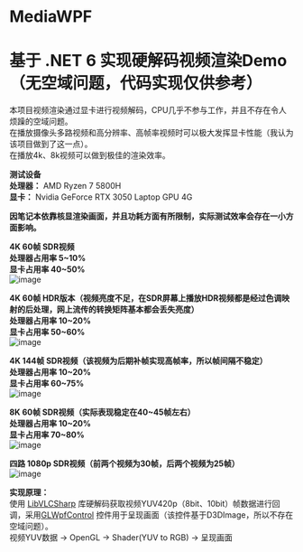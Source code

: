 # MediaWPF
# 基于 .NET 6 实现硬解码视频渲染Demo（无空域问题，代码实现仅供参考）
本项目视频渲染通过显卡进行视频解码，CPU几乎不参与工作，并且不存在令人烦躁的空域问题。<br>
在播放摄像头多路视频和高分辨率、高帧率视频时可以极大发挥显卡性能（我认为该项目做到了这一点）。<br>
在播放4k、8k视频可以做到极佳的渲染效率。<br>

**测试设备**<br>
**处理器：** AMD Ryzen 7 5800H<br>
**显卡：** Nvidia GeForce RTX 3050 Laptop GPU 4G<br>

**因笔记本依靠核显渲染画面，并且功耗方面有所限制，实际测试效率会存在一小方面影响。**

**4K 60帧 SDR视频**<br>
**处理器占用率 5~10%**<br>
**显卡占用率 40~50%**<br>
![image](https://user-images.githubusercontent.com/84434846/175889091-417ee743-86a8-449a-b276-39c425c23e0a.png)

**4K 60帧 HDR版本（视频亮度不足，在SDR屏幕上播放HDR视频都是经过色调映射的后处理，网上流传的转换矩阵基本都会丢失亮度）**<br>
**处理器占用率 10~20%**<br>
**显卡占用率 50~60%**<br>
![image](https://user-images.githubusercontent.com/84434846/175889286-f808e55a-7ed0-44b7-bb94-069d5626b5f2.png)

**4K 144帧 SDR视频（该视频为后期补帧实现高帧率，所以帧间隔不稳定）**<br>
**处理器占用率 10~20%**<br>
**显卡占用率 60~75%**<br>
![image](https://user-images.githubusercontent.com/84434846/175889702-817eb4da-c223-4025-8d5f-36e7ba78cc7f.png)

**8K 60帧 SDR视频（实际表现稳定在40~45帧左右）**<br>
**处理器占用率 10~20%**<br>
**显卡占用率 70~80%**<br>
![image](https://user-images.githubusercontent.com/84434846/175890181-96c9c438-3e3f-4726-9d03-4e3cefecd613.png)

**四路 1080p SDR视频（前两个视频为30帧，后两个视频为25帧）**<br>
![image](https://user-images.githubusercontent.com/84434846/175896535-fbe35026-5b4b-4643-b53a-8497589c2631.png)

**实现原理：**<br>
使用 [LibVLCSharp](https://code.videolan.org/videolan/LibVLCSharp) 库硬解码获取视频YUV420p（8bit、10bit）帧数据进行回调，采用[GLWpfControl](https://github.com/opentk/GLWpfControl) 控件用于呈现画面（该控件基于D3DImage，所以不存在空域问题）。<br>
视频YUV数据 -> OpenGL -> Shader(YUV to RGB) -> 呈现画面
